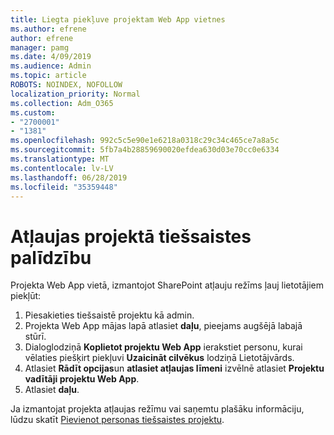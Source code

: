 ```yaml
---
title: Liegta piekļuve projektam Web App vietnes
ms.author: efrene
author: efrene
manager: pamg
ms.date: 4/09/2019
ms.audience: Admin
ms.topic: article
ROBOTS: NOINDEX, NOFOLLOW
localization_priority: Normal
ms.collection: Adm_O365
ms.custom:
- "2700001"
- "1381"
ms.openlocfilehash: 992c5c5e90e1e6218a0318c29c34c465ce7a8a5c
ms.sourcegitcommit: 5fb7a4b28859690020efdea630d03e70cc0e6334
ms.translationtype: MT
ms.contentlocale: lv-LV
ms.lasthandoff: 06/28/2019
ms.locfileid: "35359448"
---
```

# <a name="help-with-permissions-in-project-online"></a>Atļaujas projektā tiešsaistes palīdzību

Projekta Web App vietā, izmantojot SharePoint atļauju režīms ļauj lietotājiem piekļūt:

1. Piesakieties tiešsaistē projektu kā admin.
2. Projekta Web App mājas lapā atlasiet **daļu**, pieejams augšējā labajā stūrī.
3. Dialoglodziņā **Koplietot projektu Web App** ierakstiet personu, kurai vēlaties piešķirt piekļuvi **Uzaicināt cilvēkus** lodziņā Lietotājvārds.
4. Atlasiet **Rādīt opcijas**un **atlasiet atļaujas līmeni** izvēlnē atlasiet **Projektu vadītāji projektu Web App**.
5. Atlasiet **daļu**.

Ja izmantojat projekta atļaujas režīmu vai saņemtu plašāku informāciju, lūdzu skatīt [Pievienot personas tiešsaistes projektu](https://docs.microsoft.com/projectonline/step-2-add-people-to-project-online).
